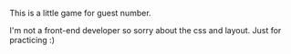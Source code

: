 This is a little game for guest number.

I'm not a front-end developer so sorry about the css and layout. Just for practicing :)

